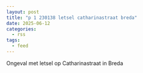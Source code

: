 ```yaml
---
layout: post
title: "p 1 230138 letsel catharinastraat breda"
date: 2025-06-12
categories: 
  - rss
tags: 
  - feed
---
```


Ongeval met letsel op Catharinastraat in Breda
